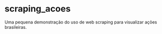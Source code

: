 # scraping_acoes
Uma pequena demonstração do uso de web scraping para visualizar ações brasileiras.
